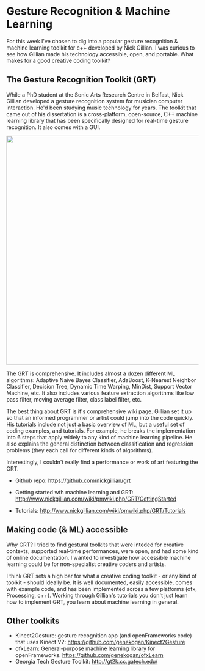 Gesture Recognition & Machine Learning
=======

For this week I've chosen to dig into a popular gesture recognition & machine learning toolkit for c++ developed by Nick Gillian. I was curious to see how Gillian made his technology accessible, open, and portable. What makes for a good creative coding toolkit?

## The Gesture Recognition Toolkit (GRT)

While a PhD student at the Sonic Arts Research Centre in Belfast, Nick Gillian developed a gesture recognition system for musician computer interaction. He'd been studying music technology for years. The toolkit that came out of his dissertation is a cross-platform, open-source, C++ machine learning library that has been specifically designed for real-time gesture recognition. It also comes with a GUI.

<img src="http://www.nickgillian.com/archive/wiki/grt/reference/GUI/GUIImage1.png" width="600px" />

The GRT is comprehensive. It includes almost a dozen different ML algorithms: Adaptive Naive Bayes Classifier, AdaBoost, K-Nearest Neighbor Classifier, Decision Tree, Dynamic Time Warping, MinDist, Support Vector Machine, etc. It also includes various feature extraction algorithms like low pass filter, moving average filter, class label filter, etc. 

The best thing about GRT is it's comprehensive wiki page. Gillian set it up so that an informed programmer or artist could jump into the code quickly. His tutorials include not just a basic overview of ML, but a useful set of coding examples, and tutorials. For example, he breaks the implementation into 6 steps that apply widely to any kind of machine learning pipeline. He also explains the general distinction between classification and regression problems (they each call for different kinds of algorithms).

Interestingly, I couldn't really find a performance or work of art featuring the GRT. 

* Github repo: <https://github.com/nickgillian/grt>

* Getting started wth machine learning and GRT: <http://www.nickgillian.com/wiki/pmwiki.php/GRT/GettingStarted>

* Tutorials: <http://www.nickgillian.com/wiki/pmwiki.php/GRT/Tutorials>

## Making code (& ML) accessible

Why GRT? I tried to find gestural toolkits  that were inteded for creative contexts, supported real-time performances, were open, and had some kind of online documentation. I wanted to investigate how accessible machine learning could be for non-specialist creative coders and artists. 

I think GRT sets a high bar for what a creative coding toolkit - or any kind of toolkit - should ideally be. It is well documented, easily accessible, comes with example code, and has been implemented across a few platforms (ofx, Processing, c++). Working through Gillian's tutorials you don't just learn how to implement GRT, you learn about machine learning in general. 

## Other toolkits

* Kinect2Gesture: gesture recognition app (and openFrameworks code) that uses Kinect V2: <https://github.com/genekogan/Kinect2Gesture>
* ofxLearn: General-purpose machine learning library for openFrameworks. <https://github.com/genekogan/ofxLearn>
* Georgia Tech Gesture Toolkit: <http://gt2k.cc.gatech.edu/>
